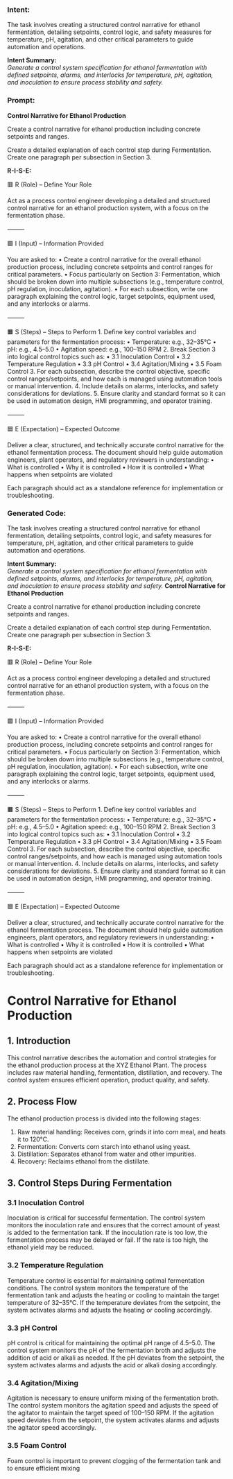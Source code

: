 ### Intent:
The task involves creating a structured control narrative for ethanol fermentation, detailing setpoints, control logic, and safety measures for temperature, pH, agitation, and other critical parameters to guide automation and operations.  

**Intent Summary:**  
*Generate a control system specification for ethanol fermentation with defined setpoints, alarms, and interlocks for temperature, pH, agitation, and inoculation to ensure process stability and safety.*

### Prompt:
**Control Narrative for Ethanol Production**

Create a control narrative for ethanol production including concrete setpoints and ranges.

Create a detailed explanation of each control step during Fermentation. Create one paragraph per subsection in Section 3.


**R-I-S-E:**

🟥 R (Role) – Define Your Role

Act as a process control engineer developing a detailed and structured control narrative for an ethanol production system, with a focus on the fermentation phase.

⸻

🟩 I (Input) – Information Provided

You are asked to:
	•	Create a control narrative for the overall ethanol production process, including concrete setpoints and control ranges for critical parameters.
	•	Focus particularly on Section 3: Fermentation, which should be broken down into multiple subsections (e.g., temperature control, pH regulation, inoculation, agitation).
	•	For each subsection, write one paragraph explaining the control logic, target setpoints, equipment used, and any interlocks or alarms.

⸻

🟧 S (Steps) – Steps to Perform
	1.	Define key control variables and parameters for the fermentation process:
	•	Temperature: e.g., 32–35°C
	•	pH: e.g., 4.5–5.0
	•	Agitation speed: e.g., 100–150 RPM
	2.	Break Section 3 into logical control topics such as:
	•	3.1 Inoculation Control
	•	3.2 Temperature Regulation
	•	3.3 pH Control
	•	3.4 Agitation/Mixing
	•	3.5 Foam Control
	3.	For each subsection, describe the control objective, specific control ranges/setpoints, and how each is managed using automation tools or manual intervention.
	4.	Include details on alarms, interlocks, and safety considerations for deviations.
	5.	Ensure clarity and standard format so it can be used in automation design, HMI programming, and operator training.

⸻

🟦 E (Expectation) – Expected Outcome

Deliver a clear, structured, and technically accurate control narrative for the ethanol fermentation process. The document should help guide automation engineers, plant operators, and regulatory reviewers in understanding:
	•	What is controlled
	•	Why it is controlled
	•	How it is controlled
	•	What happens when setpoints are violated

Each paragraph should act as a standalone reference for implementation or troubleshooting.

### Generated Code:
The task involves creating a structured control narrative for ethanol fermentation, detailing setpoints, control logic, and safety measures for temperature, pH, agitation, and other critical parameters to guide automation and operations.  

**Intent Summary:**  
*Generate a control system specification for ethanol fermentation with defined setpoints, alarms, and interlocks for temperature, pH, agitation, and inoculation to ensure process stability and safety.*
**Control Narrative for Ethanol Production**

Create a control narrative for ethanol production including concrete setpoints and ranges.

Create a detailed explanation of each control step during Fermentation. Create one paragraph per subsection in Section 3.


**R-I-S-E:**

🟥 R (Role) – Define Your Role

Act as a process control engineer developing a detailed and structured control narrative for an ethanol production system, with a focus on the fermentation phase.

⸻

🟩 I (Input) – Information Provided

You are asked to:
	•	Create a control narrative for the overall ethanol production process, including concrete setpoints and control ranges for critical parameters.
	•	Focus particularly on Section 3: Fermentation, which should be broken down into multiple subsections (e.g., temperature control, pH regulation, inoculation, agitation).
	•	For each subsection, write one paragraph explaining the control logic, target setpoints, equipment used, and any interlocks or alarms.

⸻

🟧 S (Steps) – Steps to Perform
	1.	Define key control variables and parameters for the fermentation process:
	•	Temperature: e.g., 32–35°C
	•	pH: e.g., 4.5–5.0
	•	Agitation speed: e.g., 100–150 RPM
	2.	Break Section 3 into logical control topics such as:
	•	3.1 Inoculation Control
	•	3.2 Temperature Regulation
	•	3.3 pH Control
	•	3.4 Agitation/Mixing
	•	3.5 Foam Control
	3.	For each subsection, describe the control objective, specific control ranges/setpoints, and how each is managed using automation tools or manual intervention.
	4.	Include details on alarms, interlocks, and safety considerations for deviations.
	5.	Ensure clarity and standard format so it can be used in automation design, HMI programming, and operator training.

⸻

🟦 E (Expectation) – Expected Outcome

Deliver a clear, structured, and technically accurate control narrative for the ethanol fermentation process. The document should help guide automation engineers, plant operators, and regulatory reviewers in understanding:
	•	What is controlled
	•	Why it is controlled
	•	How it is controlled
	•	What happens when setpoints are violated

Each paragraph should act as a standalone reference for implementation or troubleshooting.
# Control Narrative for Ethanol Production

## 1. Introduction

This control narrative describes the automation and control strategies for the ethanol production process at the XYZ Ethanol Plant. The process includes raw material handling, fermentation, distillation, and recovery. The control system ensures efficient operation, product quality, and safety.

## 2. Process Flow

The ethanol production process is divided into the following stages:

1. Raw material handling: Receives corn, grinds it into corn meal, and heats it to 120°C.
2. Fermentation: Converts corn starch into ethanol using yeast.
3. Distillation: Separates ethanol from water and other impurities.
4. Recovery: Reclaims ethanol from the distillate.

## 3. Control Steps During Fermentation

### 3.1 Inoculation Control

Inoculation is critical for successful fermentation. The control system monitors the inoculation rate and ensures that the correct amount of yeast is added to the fermentation tank. If the inoculation rate is too low, the fermentation process may be delayed or fail. If the rate is too high, the ethanol yield may be reduced.

### 3.2 Temperature Regulation

Temperature control is essential for maintaining optimal fermentation conditions. The control system monitors the temperature of the fermentation tank and adjusts the heating or cooling to maintain the target temperature of 32–35°C. If the temperature deviates from the setpoint, the system activates alarms and adjusts the heating or cooling accordingly.

### 3.3 pH Control

pH control is critical for maintaining the optimal pH range of 4.5–5.0. The control system monitors the pH of the fermentation broth and adjusts the addition of acid or alkali as needed. If the pH deviates from the setpoint, the system activates alarms and adjusts the acid or alkali dosing accordingly.

### 3.4 Agitation/Mixing

Agitation is necessary to ensure uniform mixing of the fermentation broth. The control system monitors the agitation speed and adjusts the speed of the agitator to maintain the target speed of 100–150 RPM. If the agitation speed deviates from the setpoint, the system activates alarms and adjusts the agitator speed accordingly.

### 3.5 Foam Control

Foam control is important to prevent clogging of the fermentation tank and to ensure efficient mixing
